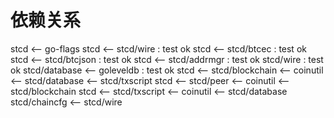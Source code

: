# 依赖关系
 stcd <-- go-flags 
 stcd <-- stcd/wire : test ok
 stcd <-- stcd/btcec : test ok
 stcd <-- stcd/btcjson : test ok
 stcd <-- stcd/addrmgr : test ok
 stcd/wire : test ok
 stcd/database <-- goleveldb : test ok
 stcd <-- stcd/blockchain <-- coinutil 
                          <-- stcd/database
                          <-- stcd/txscript
 stcd <-- stcd/peer <-- coinutil
 						<-- stcd/blockchain
 stcd <-- stcd/txscript <-- coinutil
 							 <-- stcd/database
 stcd/chaincfg <-- stcd/wire 			